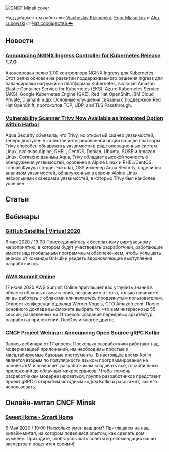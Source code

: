 ![CNCF Minsk cover](https://raw.githubusercontent.com/cncfminsk/digest/master/Digest_cover.jpg)

Над дайджестом работали: [Viacheslav Kizimenko](https://www.linkedin.com/in/viachaslau-kizimenko-185144115/), [Egor Miasnikov](https://www.linkedin.com/in/miasnikov/) и [Alex Lubowski](https://www.linkedin.com/in/aliaksandr-lubouski/)
👉[Чат сообщества ☁️](https://t.me/CNCFMinskChat)

## Новости

### [Announcing NGINX Ingress Controller for Kubernetes Release 1.7.0](https://www-nginx-com.cdn.ampproject.org/c/s/www.nginx.com/blog/announcing-nginx-ingress-controller-for-kubernetes-release-1-7-0/amp/)

Анонсирован релиз 1.7.0 контроллера NGINX Ingress для Kubernetes. Этот релиз основан на развитии поддерживаемого решения Ingress для балансировки нагрузки на платформах Kubernetes, включая Amazon Elastic Container Service for Kubernetes (EKS), Azure Kubernetes Service (AKS), Google Kubernetes Engine (GKE), Red Hat OpenShift, IBM Cloud Private, Diamanti и др. Основные улучшения связаны с поддержкой Red Hat OpenShift, протоколов TCP, UDP, and TLS Passthrough.

### [Vulnerability Scanner Trivy Now Available as Integrated Option within Harbor](https://www.infoq.com/news/2020/04/trivy-docker-harbor/)

Aqua Security объявила, что Trivy, их открытый сканер уязвимостей, теперь доступен в качестве интегрированной опции на ряде платформ. Trivy способен обнаружить уязвимости в ряде операционных систем Linux, включая Alpine, RHEL, CentOS, Debian, Ubuntu, SUSE и Amazon Linux. Согласно данным Aqua, Trivy обладает высокой точностью обнаружения уязвимостей, особенно в Alpine Linux и RHEL/CentOS. Тэппэй Фукуда (Teppei Fukuda), OSS инженер Aqua Security, поделился анализом уязвимостей, обнаруженных в версии Alpine Linux несколькими сканерами уязвимостей, в которых Trivy был наиболее успешен.

## Статьи

## Вебинары

### [GitHub Satellite | Virtual 2020](https://githubsatellite.com/)

6 мая 2020 / 19:00 Присоединяйтесь к бесплатному виртуальному мероприятию, в котором будут участвовать разработчики, работающие вместе над глобальным программным обеспечением, чтобы услышать анонсы от команды GitHub и увидеть вдохновляющие выступления разработчиков.

### [AWS Summit Online](https://aws.amazon.com/ru/events/summits/online/emea/)

17 июня 2020 AWS Summit Online приглашает вас углубить знания в области облачных вычислений, независимо от того, только начинаете ли вы работать с облаками или являетесь продвинутым пользователем. Откроет конференцию доклад Werner Vogels, CTO Amazon.com. После основного доклада вы сможете выбрать то, что вам интересно из 55 сессий, разделенных на 11 треков: создание передовых архитектур, разработка приложений, DevOps и многое другое.

### [CNCF Project Webinar: Announcing Open Source gRPC Kotlin](https://www.cncf.io/webinars/announcing-open-source-grpc-kotlin/)

Запись вебинара от 17 апреля. Поскольку разработчики работают над модернизацией приложений, им необходимы простые и масштабируемые базовые инструменты. В настоящее время Kotlin является вторым по популярности языком программирования на основе JVM и позволяет разработчикам создавать все, от мобильных приложений до облачных микросервисов. Чтобы помочь разработчикам модернизироваться, группа разработчиков представит проект gRPC с открытым исходным кодом Kotlin и расскажет, как его использовать.

## Онлайн-митап CNCF Minsk

### [Sweet Home - Smart Home](https://www.meetup.com/ru-RU/CNCFMinsk/events/270343871/)

6 Мая 2020 / 19:00 Насколько умен ваш дом? Приглашаем на наш онлайн-митап, на котором поделимся опытом, как сделать дом «умнее». Приходите, чтобы услышать советы и рекомендации наших экспертов и поделится своими!.
